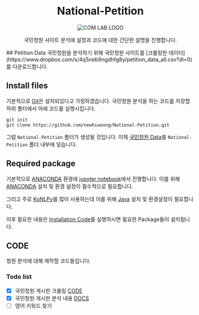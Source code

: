 <h1 align="center">  National-Petition </h1>
<div align="center">

![COM LAB LOGO](https://d2mxuefqeaa7sj.cloudfront.net/s_6BA2A63FD25F3FE0CBB3C54FF3212310B170B7FB25E38BF989986B9924C49C1E_1546608400699_13.png)

국민청원 사이트 분석에 설정과 코드에 대한 간단한 설명을 진행합니다.

</div>
## Petition Data
국민청원을 분석하기 위해 국민청원 사이트를 [크롤링한 데이터](https://www.dropbox.com/s/4q5neb9ngdhfg8y/petition_data_all.csv?dl=0)를 다운로드합니다.

## Install files
 기본적으로 [Git](https://git-scm.com/)은 설치되있다고 가정하겠습니다. 국민청원 분석을 하는 코드를 저장할 하위 폴터에서 아래 코드를 실행시킵니다.

```
git init
git clone https://github.com/newhiwoong/National-Petition.git
```

 그럼 `National-Petition` 폴터가 생성될 것입니다. 이제 [국민청원 Data](https://www.dropbox.com/s/4q5neb9ngdhfg8y/petition_data_all.csv?dl=0)를 `National-Petition` 폴더 내부에 넣습니다.

## Required package
기본적으로 [ANACONDA](https://www.anaconda.com/download/) 환경에 [jupyter notebook](https://jupyter.org/)에서 진행합니다. 이를 위해 [ANACONDA](https://www.anaconda.com/download/) 설치 및 환경 설정이 필수적으로 필요합니다.

그리고 주로 [KoNLPy](http://konlpy.org/en/latest/)를 많이 사용하는데 이를 위해 [Java](https://www.java.com/ko/download/) 설치 및 환경설정이 필요합니다. 

이후 필요한 내용은 [Installation Code](https://github.com/newhiwoong/National-Petition/blob/master/installation_code.ipynb)를 실행하시면 필요한 Package들이 설치됩니다.

## CODE
청원 분석에 대해 제작할 코드들입니다.

### Todo list

- [x] 국민청원 게시판 크롤링 [CODE](https://github.com/newhiwoong/National-Petition/tree/master/Data)
- [x] 국민청원 게시판 분석 내용 [DOCS](https://github.com/newhiwoong/National-Petition)
- [ ] 영어 키워드 찾기 
